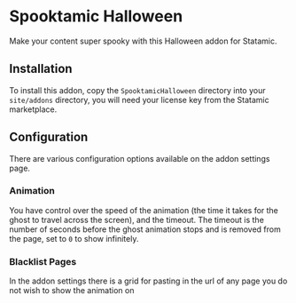 # Spooktamic Halloween

Make your content super spooky with this Halloween addon for Statamic.

## Installation
To install this addon, copy the `SpooktamicHalloween` directory into your `site/addons` directory, you will need your license key from the Statamic marketplace.

## Configuration
There are various configuration options available on the addon settings page.

### Animation
You have control over the speed of the animation (the time it takes for the ghost to travel across the screen), and the timeout. The timeout is the number of seconds before the ghost animation stops and is removed from the page, set to `0` to show infinitely.

### Blacklist Pages
In the addon settings there is a grid for pasting in the url of any page you do not wish to show the animation on
